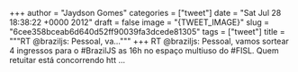 
+++
author = "Jaydson Gomes"
categories = ["tweet"]
date = "Sat Jul 28 18:38:22 +0000 2012"
draft = false
image = "{TWEET_IMAGE}"
slug = "6cee358bceab6d640d52ff90039fa3dcede81305"
tags = ["tweet"]
title = """RT @braziljs: Pessoal, va..."""
+++
RT @braziljs: Pessoal, vamos sortear 4 ingressos para o #BrazilJS as 16h no espaço multiuso do #FISL. Quem retuitar está concorrendo htt ...
